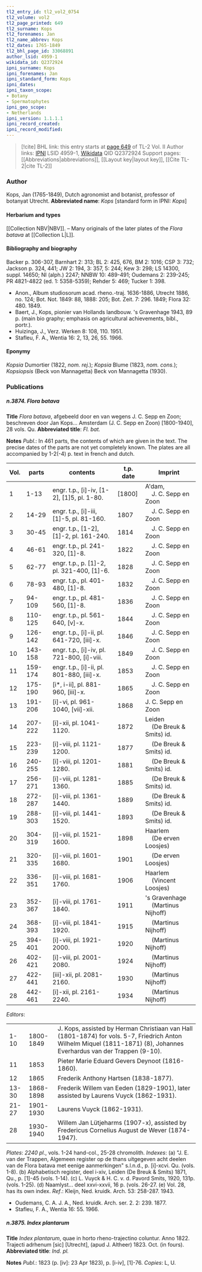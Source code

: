 ```yaml
---
tl2_entry_id: tl2_vol2_0754
tl2_volume: vol2
tl2_page_printed: 649
tl2_surname: Kops
tl2_forenames: Jan
tl2_name_abbrev: Kops
tl2_dates: 1765-1849
tl2_bhl_page_id: 33068891
author_lsid: 4959-1
wikidata_id: Q2372924
ipni_surname: Kops
ipni_forenames: Jan
ipni_standard_form: Kops
ipni_dates: 
ipni_taxon_scope: 
- Botany
- Spermatophytes
ipni_geo_scope: 
- Netherlands
ipni_version: 1.1.1.1
ipni_record_created: 
ipni_record_modified:
---
```


> [!cite] BHL link: this entry starts at [page 649](https://www.biodiversitylibrary.org/page/33068891) of TL-2 Vol. II
> Author links: [IPNI](https://www.ipni.org/a/4959-1) LSID 4959-1, [Wikidata](https://www.wikidata.org/wiki/Q2372924) QID Q2372924
> Support pages: [[Abbreviations|abbreviations]], [[Layout key|layout key]], [[Cite TL-2|cite TL-2]]

### Author

Kops, Jan (1765-1849), Dutch agronomist and botanist, professor of botanyat Utrecht.
**Abbreviated name**: *Kops* \[standard form in IPNI: *Kops*\]

#### Herbarium and types

[[Collection NBV|NBV]]. – Many originals of the later plates of the *Flora batava* at [[Collection L|L]].

#### Bibliography and biography

Backer p. 306-307, Barnhart 2: 313; BL 2: 425, 676, BM 2: 1016; CSP 3: 732; Jackson p. 324, 441; JW 2: 194, 3: 357, 5: 244; Kew 3: 298; LS 14300, suppl. 14650; NI (alph.) 2247; NNBW 10: 489-491; Oudemans 2: 239-245; PR 4821-4822 (ed. 1: 5358-5359); Rehder 5: 469; Tucker 1: 398.
- Anon., Album studiosorum acad. rheno.-traj. 1636-1886, Utrecht 1886, no. 124; Bot. Not. 1849: 88, 1888: 205; Bot. Zeit. 7: 296. 1849; Flora 32: 480. 1849.
- Baert, J., Kops, pionier van Hollands landbouw. 's Gravenhage 1943, 89 p. (main bio graphy; emphasis on agricultural achievements, bibl., portr.).
- Huizinga, J., Verz. Werken 8: 108, 110. 1951.
- Stafleu, F. A., Wentia 16: 2, 13, 26, 55. 1966.

#### Eponymy

*Kopsia* Dumortier (1822, *nom. rej.*); *Kopsia* Blume (1823, *nom. cons.*); *Kopsiopsis* (Beck von Mannagetta) Beck von Mannagetta (1930).

### Publications

##### n.3874. Flora batava

**Title**
*Flora batava*, afgebeeld door en van wegens J. C. Sepp en Zoon; beschreven door Jan Kops... Amsterdam (J. C. Sepp en Zoon) \[1800-1940\], 28 vols. Qu.
**Abbreviated title**: *Fl. bat.*

**Notes**
*Publ*.: In 461 parts, the contents of which are given in the text. The precise dates of the parts are not yet completely known. The plates are all accompanied by 1-2(-4) p. text in french and dutch.

|Vol.	|parts	|contents	|t.p. date	|Imprint|
|---	|---	|---	|---	|---	|
|1	|1-13	|engr. t.p., \[i\]-iv, \[1-2\], \[1\]5, pl. 1-80.	|\[1800\]	|A'dam,<br/> &nbsp; &nbsp; J. C. Sepp en Zoon|
|2	|14-29	|engr. t.p., \[i\]-iii, \[1\]-5, pl. 81-160.	|1807	| &nbsp; &nbsp; J. C. Sepp en Zoon|
|3	|30-45	|engr. t.p., \[1-2\], \[1\]-2, pl. 161-240.	|1814	| &nbsp; &nbsp; J. C. Sepp en Zoon|
|4	|46-61	|engr. t.p., pl. 241-320, \[1\]-8.	|1822	| &nbsp; &nbsp; J. C. Sepp en Zoon|
|5	|62-77	|engr. t.p., p. \[1\]-2, pl. 321-400, \[1\]-6.	|1828	| &nbsp; &nbsp; J. C. Sepp en Zoon|
|6	|78-93	|engr. t.p., pl. 401-480, \[1\]-8.	|1832	| &nbsp; &nbsp; J. C. Sepp en Zoon|
|7	|94-109	|engr. t.p., pl. 481-560, \[1\]-8.	|1836	| &nbsp; &nbsp; J. C. Sepp en Zoon|
|8	|110-125	|engr. t.p., pl. 561-640, \[v\]-x.	|1844	| &nbsp; &nbsp; J. C. Sepp en Zoon|
|9	|126-142	|engr. t.p., \[i\]-ii, pl. 641-720, \[iii\]-x.	|1846	| &nbsp; &nbsp; J. C. Sepp en Zoon|
|10	|143-158	|engr. t.p., \[i\]-iv, pl. 721-800, \[i\]-viii.	|1849	| &nbsp; &nbsp; J. C. Sepp en Zoon|
|11	|159-174	|engr. t.p., \[i\]-ii, pl. 801-880, \[iii\]-x.	|1853	| &nbsp; &nbsp; J. C. Sepp en Zoon|
|12	|175-190	|\[i\*, i-ii\], pl. 881-960, \[iii\]-x.	|1865	| &nbsp; &nbsp; J. C. Sepp en Zoon|
|13	|191-206	|\[i\]-vi, pl. 961-1040, \[vii\]-xii.	|1868	|J. C. Sepp en Zoon|
|14	|207-222	|\[i\]-xii, pl. 1041-1120.	|1872	|Leiden<br/> &nbsp; &nbsp; (De Breuk & Smits) id.|
|15	|223-239	|\[i\]-viii, pl. 1121-1200.	|1877	| &nbsp; &nbsp; (De Breuk & Smits) id.|
|16	|240-255	|\[i\]-viii, pl. 1201-1280.	|1881	| &nbsp; &nbsp; (De Breuk & Smits) id.|
|17	|256-271	|\[i\]-viii, pl. 1281-1360.	|1885	| &nbsp; &nbsp; (De Breuk & Smits) id.|
|18	|272-287	|\[i\]-viii, pl. 1361-1440.	|1889	| &nbsp; &nbsp; (De Breuk & Smits) id.|
|19	|288-303	|\[i\]-viii, pl. 1441-1520.	|1893	| &nbsp; &nbsp; (De Breuk & Smits) id.|
|20	|304-319	|\[i\]-viii, pl. 1521-1600.	|1898	|Haarlem<br/> &nbsp; &nbsp; (De erven Loosjes)|
|21	|320-335	|\[i\]-viii, pl. 1601-1680.	|1901	| &nbsp; &nbsp; (De erven Loosjes)|
|22	|336-351	|\[i\]-viii, pl. 1681-1760.	|1906	|Haarlem<br/> &nbsp; &nbsp; (Vincent Loosjes)|
|23	|352-367	|\[i\]-viii, pl. 1761-1840.	|1911	|'s Gravenhage<br/> &nbsp; &nbsp; (Martinus Nijhoff)|
|24	|368-393	|\[i\]-viii, pl. 1841-1920.	|1915	| &nbsp; &nbsp; (Martinus Nijhoff)|
|25	|394-401	|\[i\]-viii, pl. 1921-2000.	|1920	| &nbsp; &nbsp; (Martinus Nijhoff)|
|26	|402-421	|\[i\]-viii, pl. 2001-2080.	|1924	| &nbsp; &nbsp; (Martinus Nijhoff)|
|27	|422-441	|\[iii\]-xii, pl. 2081-2160.	|1930	| &nbsp; &nbsp; (Martinus Nijhoff)|
|28	|442-461	|\[i\]-xii, pl. 2161-2240.	|1934	| &nbsp; &nbsp; (Martinus Nijhoff)|

*Editors*:

| | | |
|---	|---	|---	|
|1-10	|1800-1849	|J. Kops, assisted by Herman Christiaan van Hall (1801-1874) for vols. 5-7, Friedrich Anton Wilhelm Miquel (1811-1871) (8), Johannes Everhardus van der Trappen (9-10).
|11	|1853	|Pieter Marie Eduard Gevers Deynoot (1816-1860).
|12	|1865	|Frederik Anthony Hartsen (1838-1877).
|13-30	|1868-1898	|Frederik Willem van Eeden (1829-1901), later assisted by Laurens Vuyck (1862-1931).
|21-27	|1901-1930	|Laurens Vuyck (1862-1931).
|28	|1930-1940	|Willem Jan Lütjeharms (1907-x), assisted by Fredericus Cornelius August de Wever (1874-1947).

*Plates*: *2240 pl*., vols. 1-24 hand-col., 25-28 chromolith.
*Indexes*: (a) "J. E. van der Trappen, Algemeen register op de thans uitgegeven acht deelen van de Flora batava met eenige aanmerkingen" s.l.n.d., p. \[i\]-xcvi. Qu. (vols. 1-8).
(b) Alphabetisch register, deel i-xiv, Leiden (De Breuk & Smits) 1871, Qu., p. \[1\]-45 (vols. 1-14).
(c) L. Vuyck & H. C. v. d. Pavord Smits, 1920, 131p. (vols. 1-25).
(d) Naamlyst... deel xxvi-xxvii, 16 p. (vols. 26-27.
(e) Vol. 28, has its own index.
*Ref*.: Kleijn, Ned. kruidk. Arch. 53: 258-287. 1943.
- Oudemans, C. A. J. A., Ned. kruidk. Arch. ser. 2. 2: 239. 1877.
- Stafleu, F. A., Wentia 16: 55. 1966.

##### n.3875. Index plantarum

**Title**
*Index plantarum*, quae in horto rheno-trajectino coluntur. Anno 1822. Trajecti adrhenum \[sic\] \[Utrecht\], (apud J. Altheer) 1823. Oct. (in fours).
**Abbreviated title**: *Ind. pl.*

**Notes**
*Publ*.: 1823 (p. \[iv\]: 23 Apr 1823), p. \[i-iv\], \[1\]-76. *Copies*: L, U.


